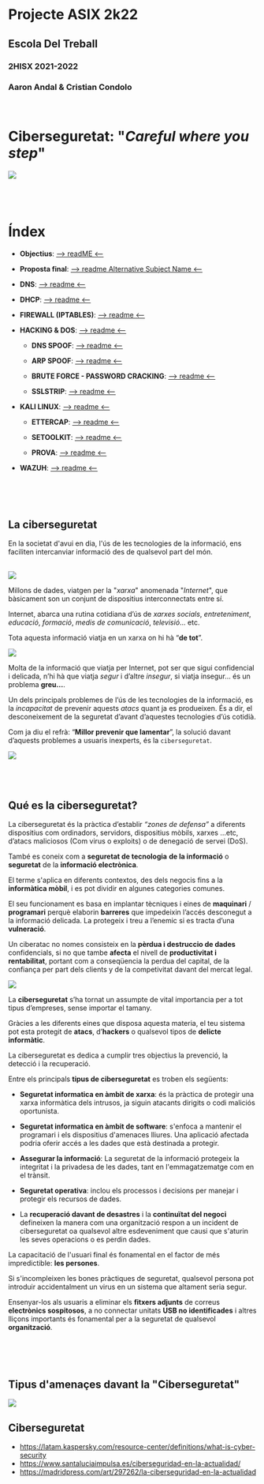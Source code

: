 # __Projecte ASIX 2k22__
## __Escola Del Treball__
### __2HISX 2021-2022__
### __Aaron Andal & Cristian Condolo__

<br>

# __Ciberseguretat__: "_Careful where you step_"

<div style="align: center; width: 50%">
    <img src="https://tec.mx/sites/default/files/styles/header_full/public/2021-08/ciberseguridad-tec-de-monterrey.jpg?itok=H3ibmb8t" />
</div>

<br>
<br>
<br>



# __Índex__

+ **Objectius**: [--> readME <--](https://github.com/KeshiKiD03/asixproject2k22/blob/main/Objectiu.md)

+ **Proposta final**: [--> readme Alternative Subject Name <--](https://github.com/KeshiKiD03/ssl_cert/tree/main/ssl22_ldaps-Keshi#subject-alternative-name)

+ **DNS**: [--> readme <--](https://github.com/KeshiKiD03/ssl_cert/tree/main/ssl22_ldaps-Keshi#ldap-server--tls-ssl)

+ **DHCP**: [--> readme <--](https://github.com/KeshiKiD03/ssl_cert/tree/main/ssl22_ldaps-Keshi#ldap-server--tls-ssl)

+ **FIREWALL (IPTABLES)**: [--> readme <--](https://github.com/KeshiKiD03/ssl_cert/tree/main/ssl22_ldaps-Keshi#ldap-server--tls-ssl)

+ **HACKING & DOS**: [--> readme <--](https://github.com/KeshiKiD03/ssl_cert/tree/main/ssl22_ldaps-Keshi#ldap-server--tls-ssl)

    + **DNS SPOOF**: [--> readme <--](https://github.com/KeshiKiD03/ssl_cert/tree/main/ssl22_ldaps-Keshi#ldap-server--tls-ssl)

    + **ARP SPOOF**: [--> readme <--](https://github.com/KeshiKiD03/ssl_cert/tree/main/ssl22_ldaps-Keshi#ldap-server--tls-ssl)

    + **BRUTE FORCE - PASSWORD CRACKING**: [--> readme <--](https://github.com/KeshiKiD03/ssl_cert/tree/main/ssl22_ldaps-Keshi#ldap-server--tls-ssl)

    + **SSLSTRIP**: [--> readme <--](https://github.com/KeshiKiD03/ssl_cert/tree/main/ssl22_ldaps-Keshi#ldap-server--tls-ssl)

+ **KALI LINUX**: [--> readme <--](https://github.com/KeshiKiD03/ssl_cert/tree/main/ssl22_ldaps-Keshi#ldap-server--tls-ssl)

    + **ETTERCAP**: [--> readme <--](https://github.com/KeshiKiD03/ssl_cert/tree/main/ssl22_ldaps-Keshi#ldap-server--tls-ssl)

    + **SETOOLKIT**: [--> readme <--](https://github.com/KeshiKiD03/ssl_cert/tree/main/ssl22_ldaps-Keshi#ldap-server--tls-ssl)

    + **PROVA**: [--> readme <--](https://github.com/KeshiKiD03/ssl_cert/tree/main/ssl22_ldaps-Keshi#ldap-server--tls-ssl)

+ **WAZUH**: [--> readme <--](https://github.com/KeshiKiD03/ssl_cert/tree/main/ssl22_ldaps-Keshi#ldap-server--tls-ssl)

<br>
<br>
<br>

## __La ciberseguretat__

En la societat d'avui en dia, l'ús de les tecnologies de la informació, ens faciliten intercanviar informació des de qualsevol part del món.

<br>

<div style="align: center; width: 50%">
    <img src="https://gdempresa.gesdocument.com/sites/default/files/styles/large/public/2021-12/internet-de-las-cosas.jpg?itok=hJpvD2zV" />
</div>

Millons de dades, viatgen per la "_xarxa_" anomenada "_Internet_", que bàsicament son un conjunt de dispositius interconnectats entre sí.


Internet, abarca una rutina cotidiana d’ús de _xarxes socials_, _entreteniment_, _educació_, _formació_, _medis de comunicació_, _televisió_… etc.

Tota aquesta informació viatja en un xarxa on hi hà “__de tot__”.

<div style="align: center; width: 50%">
    <img src="https://elordenmundial.com/wp-content/uploads/2019/03/800px-Deepweb_graphical_representation.svg.png" />
</div>

Molta de la informació que viatja per Internet, pot ser que sigui confidencial i delicada, n’hi hà que viatja _segur_ i d’altre _insegur_, si viatja insegur… és un problema __greu…__.

Un dels principals problemes de l’ús de les tecnologies de la informació, es la _incapacitat_ de prevenir aquests _atacs_ quant ja es produeixen. És a dir, el desconeixement de la seguretat d’avant d’aquestes tecnologies d’ús cotidià. 

Com ja diu el refrà: “__Millor prevenir que lamentar__”, la solució davant d’aquests problemes a usuaris inexperts, és la `ciberseguretat`. 

<div style="align: center; width: 50%">
    <img src="https://www.lasrozas.es/sites/default/files/inline-images/Ciber.jpg" />
</div>

<br>
<br>
<br>

## __Qué es la ciberseguretat?__

La ciberseguretat és la pràctica d’establir *“zones de defensa”* a diferents dispositius com ordinadors, servidors, dispositius mòbils, xarxes …etc, d’atacs maliciosos (Com virus o exploits) o de denegació de servei (DoS).

També es coneix com a __seguretat de tecnologia__ __de la informació__ o __seguretat__ de la __informació electrònica__. 

El terme s'aplica en diferents contextos, des dels negocis fins a la __informàtica mòbil__, i es pot dividir en algunes categories comunes.

El seu funcionament es basa en implantar tècniques i eines de __maquinari__ / __programari__ perquè elaborin __barreres__ que impedeixin l’accés desconegut a la informació delicada. La protegeix i treu a l’enemic si es tracta d’una **vulneració**.

Un ciberatac no nomes consisteix en la **pèrdua i destruccio de dades** confidencials, si no que tambe **afecta** el nivell de **productivitat i rentabilitat**, portant com a conseqüencia la perdua del capital, de la confiança per part dels clients y de la competivitat davant del mercat legal.

<div style="align: center; width: 50%">
    <img src="https://static.vecteezy.com/system/resources/previews/001/406/100/non_2x/types-of-cyber-security-to-keep-in-mind-free-vector.jpg" />
</div>



La __ciberseguretat__ s’ha tornat un assumpte de vital importancia per a tot tipus d’empreses, sense importar el tamany.

Gràcies a les diferents eines que disposa aquesta materia, el teu sistema pot esta protegit de **atacs**, d’**hackers** o qualsevol tipos de **delicte informàtic**.

La ciberseguretat es dedica a cumplir tres objectius la prevenció, la detecció i la recuperació.

Entre els principals **tipus de ciberseguretat** es troben els següents:
    
- __Seguretat informatica en àmbit de xarxa__: és la pràctica de protegir una xarxa informàtica dels intrusos, ja siguin atacants dirigits o codi maliciós oportunista.
    
- __Seguretat informatica en àmbit de software__:  s'enfoca a mantenir el programari i els dispositius d'amenaces lliures. Una aplicació afectada podria oferir accés a les dades que està destinada a protegir.
    
- __Assegurar la informació__: La seguretat de la informació protegeix la integritat i la privadesa de les dades, tant en l'emmagatzematge com en el trànsit.
    
- __Seguretat operativa__: inclou els processos i decisions per manejar i protegir els recursos de dades.

- La __recuperació davant de desastres__ i la __continuïtat del negoci__ defineixen la manera com una organització respon a un incident de ciberseguretat oa qualsevol altre esdeveniment que causi que s'aturin les seves operacions o es perdin dades.

La capacitació de l'usuari final és fonamental en el factor de més impredictible: __les persones__. 

Si s'incompleixen les bones pràctiques de seguretat, qualsevol persona pot introduir accidentalment un virus en un sistema que altament seria segur.

Ensenyar-los als usuaris a eliminar els __fitxers adjunts__ de correus __electrònics sospitosos__, a no connectar unitats __USB no identificades__ i altres lliçons importants és fonamental per a la seguretat de qualsevol __organització__.

<br>
<br>
<br>

## __Tipus d'amenaçes davant la "Ciberseguretat"__

<div style="align: center; width: 50%">
    <img src="https://pbs.twimg.com/media/E3nXigSXwAANyGi.jpg:large" />
</div>


## Ciberseguretat

+ https://latam.kaspersky.com/resource-center/definitions/what-is-cyber-security
+ https://www.santaluciaimpulsa.es/ciberseguridad-en-la-actualidad/ 
+ https://madridpress.com/art/297262/la-ciberseguridad-en-la-actualidad 